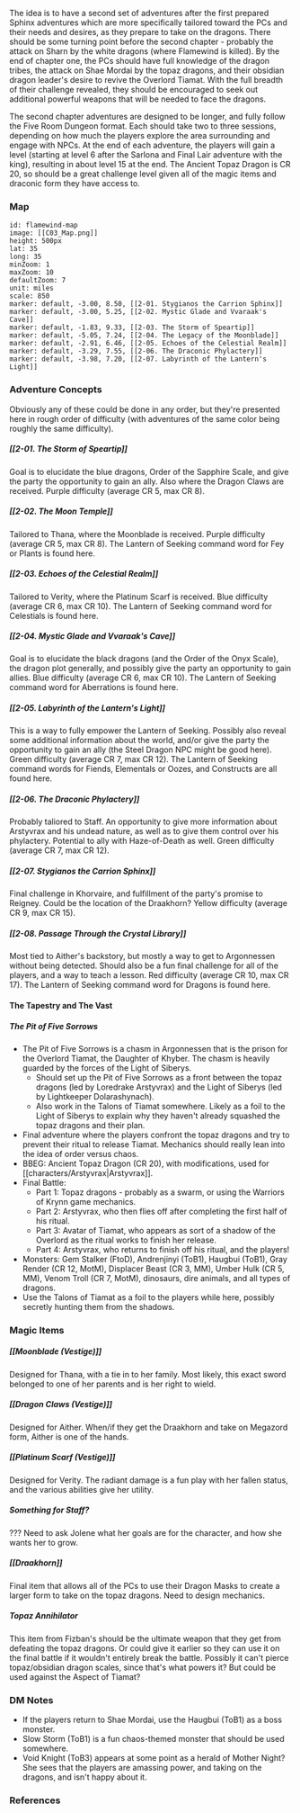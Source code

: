 
The idea is to have a second set of adventures after the first prepared Sphinx adventures which are more specifically tailored toward the PCs and their needs and desires, as they prepare to take on the dragons. There should be some turning point before the second chapter - probably the attack on Sharn by the white dragons (where Flamewind is killed). By the end of chapter one, the PCs should have full knowledge of the dragon tribes, the attack on Shae Mordai by the topaz dragons, and their obsidian dragon leader's desire to revive the Overlord Tiamat. With the full breadth of their challenge revealed, they should be encouraged to seek out additional powerful weapons that will be needed to face the dragons.

The second chapter adventures are designed to be longer, and fully follow the Five Room Dungeon format. Each should take two to three sessions, depending on how much the players explore the area surrounding and engage with NPCs. At the end of each adventure, the players will gain a level (starting at level 6 after the Sarlona and Final Lair adventure with the king), resulting in about level 15 at the end. The Ancient Topaz Dragon is CR 20, so should be a great challenge level given all of the magic items and draconic form they have access to.

### Map

```leaflet
id: flamewind-map
image: [[C03_Map.png]]
height: 500px
lat: 35
long: 35
minZoom: 1
maxZoom: 10
defaultZoom: 7
unit: miles
scale: 850
marker: default, -3.00, 8.50, [[2-01. Stygianos the Carrion Sphinx]]
marker: default, -3.00, 5.25, [[2-02. Mystic Glade and Vvaraak's Cave]]
marker: default, -1.83, 9.33, [[2-03. The Storm of Speartip]]
marker: default, -5.05, 7.24, [[2-04. The Legacy of the Moonblade]]
marker: default, -2.91, 6.46, [[2-05. Echoes of the Celestial Realm]]
marker: default, -3.29, 7.55, [[2-06. The Draconic Phylactery]]
marker: default, -3.98, 7.20, [[2-07. Labyrinth of the Lantern's Light]]
```

### Adventure Concepts
Obviously any of these could be done in any order, but they're presented here in rough order of difficulty (with adventures of the same color being roughly the same difficulty).

##### [[2-01. The Storm of Speartip]]
Goal is to elucidate the blue dragons, Order of the Sapphire Scale, and give the party the opportunity to gain an ally. Also where the Dragon Claws are received. Purple difficulty (average CR 5, max CR 8).

##### [[2-02. The Moon Temple]]
Tailored to Thana, where the Moonblade is received. Purple difficulty (average CR 5, max CR 8). The Lantern of Seeking command word for Fey or Plants is found here.

##### [[2-03. Echoes of the Celestial Realm]]
Tailored to Verity, where the Platinum Scarf is received. Blue difficulty (average CR 6, max CR 10). The Lantern of Seeking command word for Celestials is found here.

##### [[2-04. Mystic Glade and Vvaraak's Cave]]
Goal is to elucidate the black dragons (and the Order of the Onyx Scale), the dragon plot generally, and possibly give the party an opportunity to gain allies. Blue difficulty (average CR 6, max CR 10). The Lantern of Seeking command word for Aberrations is found here.

##### [[2-05. Labyrinth of the Lantern's Light]]
This is a way to fully empower the Lantern of Seeking. Possibly also reveal some additional information about the world, and/or give the party the opportunity to gain an ally (the Steel Dragon NPC might be good here). Green difficulty (average CR 7, max CR 12). The Lantern of Seeking command words for Fiends, Elementals or Oozes, and Constructs are all found here.

##### [[2-06. The Draconic Phylactery]]
Probably taliored to Staff. An opportunity to give more information about Arstyvrax and his undead nature, as well as to give them control over his phylactery. Potential to ally with Haze-of-Death as well. Green difficulty (average CR 7, max CR 12).

##### [[2-07. Stygianos the Carrion Sphinx]]
Final challenge in Khorvaire, and fulfillment of the party's promise to Reigney. Could be the location of the Draakhorn? Yellow difficulty (average CR 9, max CR 15).

##### [[2-08. Passage Through the Crystal Library]]
Most tied to Aither's backstory, but mostly a way to get to Argonnessen without being detected. Should also be a fun final challenge for all of the players, and a way to teach a lesson. Red difficulty (average CR 10, max CR 17). The Lantern of Seeking command word for Dragons is found here.

#### The Tapestry and The Vast


##### The Pit of Five Sorrows
* The Pit of Five Sorrows is a chasm in Argonnessen that is the prison for the Overlord Tiamat, the Daughter of Khyber. The chasm is heavily guarded by the forces of the Light of Siberys.
	* Should set up the Pit of Five Sorrows as a front between the topaz dragons (led by Loredrake Arstyvrax) and the Light of Siberys (led by Lightkeeper Dolarashynach).
	* Also work in the Talons of Tiamat somewhere. Likely as a foil to the Light of Siberys to explain why they haven't already squashed the topaz dragons and their plan.
* Final adventure where the players confront the topaz dragons and try to prevent their ritual to release Tiamat. Mechanics should really lean into the idea of order versus chaos.
* BBEG: Ancient Topaz Dragon (CR 20), with modifications, used for [[characters/Arstyvrax|Arstyvrax]].
* Final Battle:
	* Part 1: Topaz dragons - probably as a swarm, or using the Warriors of Krynn game mechanics.
	* Part 2: Arstyvrax, who then flies off after completing the first half of his ritual.
	* Part 3: Avatar of Tiamat, who appears as sort of a shadow of the Overlord as the ritual works to finish her release.
	* Part 4: Arstyvrax, who returns to finish off his ritual, and the players!
* Monsters: Gem Stalker (FtoD), Andrenjinyi (ToB1), Haugbui (ToB1), Gray Render (CR 12, MotM), Displacer Beast (CR 3, MM), Umber Hulk (CR 5, MM), Venom Troll (CR 7, MotM), dinosaurs, dire animals, and all types of dragons.
* Use the Talons of Tiamat as a foil to the players while here, possibly secretly hunting them from the shadows.

### Magic Items

##### [[Moonblade (Vestige)]]

Designed for Thana, with a tie in to her family. Most likely, this exact sword belonged to one of her parents and is her right to wield.

##### [[Dragon Claws (Vestige)]]

Designed for Aither. When/if they get the Draakhorn and take on Megazord form, Aither is one of the hands.

##### [[Platinum Scarf (Vestige)]]

Designed for Verity. The radiant damage is a fun play with her fallen status, and the various abilities give her utility.

##### Something for Staff?

??? Need to ask Jolene what her goals are for the character, and how she wants her to grow.

##### [[Draakhorn]]

Final item that allows all of the PCs to use their Dragon Masks to create a larger form to take on the topaz dragons. Need to design mechanics.

##### Topaz Annihilator

This item from Fizban's should be the ultimate weapon that they get from defeating the topaz dragons. Or could give it earlier so they can use it on the final battle if it wouldn't entirely break the battle. Possibly it can't pierce topaz/obsidian dragon scales, since that's what powers it? But could be used against the Aspect of Tiamat?

### DM Notes

* If the players return to Shae Mordai, use the Haugbui (ToB1) as a boss monster.
* Slow Storm (ToB1) is a fun chaos-themed monster that should be used somewhere.
* Void Knight (ToB3) appears at some point as a herald of Mother Night? She sees that the players are amassing power, and taking on the dragons, and isn't happy about it.

### References

